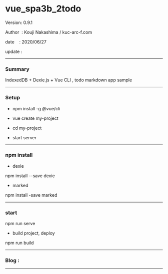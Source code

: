 ﻿# vue_spa3b_2todo

 Version: 0.9.1

 Author  : Kouji Nakashima / kuc-arc-f.com

 date    : 2020/06/27

 update  :

***
### Summary

IndexedDB + Dexie.js + Vue CLI , todo markdown app sample

***
### Setup

* npm install -g @vue/cli

* vue create my-project

* cd my-project

* start server

***
### npm install

* dexie

npm install --save dexie

* marked

npm install -save marked

***
### start
npm run serve

* build project, deploy

npm run build

***
### Blog :



***

